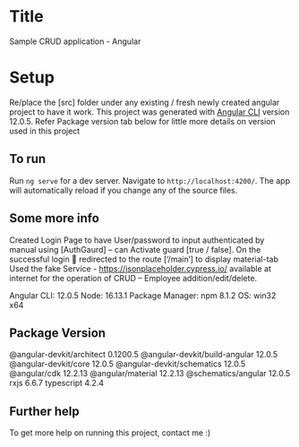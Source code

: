 # Title

Sample CRUD application - Angular

# Setup

Re/place the [src] folder under any existing / fresh newly created angular project to have it work.
This project was generated with [Angular CLI](https://github.com/angular/angular-cli) version 12.0.5. Refer Package version tab below for little more details on version used in this project

## To run

Run `ng serve` for a dev server. Navigate to `http://localhost:4200/`. The app will automatically reload if you change any of the source files.

## Some more info

Created Login Page to have User/password to input authenticated by manual using [AuthGaurd] – can Activate guard [true / false]. 
On the successful login  redirected to the route [‘/main’] to display material-tab 
Used the fake Service - https://jsonplaceholder.cypress.io/ available at internet for the operation of CRUD – Employee addition/edit/delete.

Angular CLI: 12.0.5
Node: 16.13.1
Package Manager: npm 8.1.2
OS: win32 x64

Package                         Version
---------------------------------------------------------
@angular-devkit/architect       0.1200.5
@angular-devkit/build-angular   12.0.5
@angular-devkit/core            12.0.5
@angular-devkit/schematics      12.0.5
@angular/cdk                    12.2.13
@angular/material               12.2.13
@schematics/angular             12.0.5
rxjs                            6.6.7
typescript                      4.2.4

## Further help

To get more help on running this project, contact me :)

